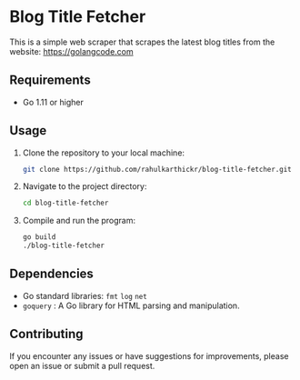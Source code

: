 # Blog Title Fetcher

This is a simple web scraper that scrapes the latest blog titles from the website: https://golangcode.com

## Requirements

- Go 1.11 or higher
  
## Usage

1. Clone the repository to your local machine:

    ```bash
    git clone https://github.com/rahulkarthickr/blog-title-fetcher.git
    ```

2. Navigate to the project directory:

    ```bash
    cd blog-title-fetcher
    ```

3. Compile and run the program:

    ```bash
    go build
    ./blog-title-fetcher
    ```

## Dependencies

- Go standard libraries: `fmt` `log` `net`
- `goquery` : A Go library for HTML parsing and manipulation.

## Contributing

If you encounter any issues or have suggestions for improvements, please open an issue or submit a pull request.
